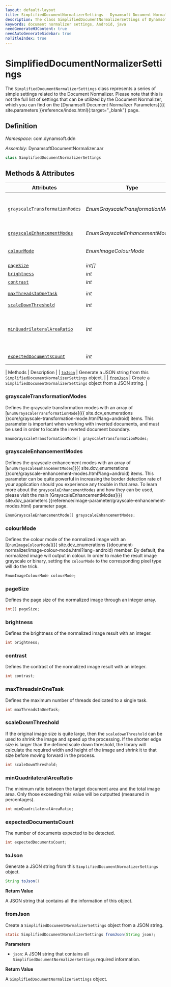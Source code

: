 ```yaml
---
layout: default-layout
title: SimplifiedDocumentNormalizerSettings - Dynamsoft Document Normalizer module Android Edition API Reference
description: The class SimplifiedDocumentNormalizerSettings of Dynamsoft Document Normalizer module Android edition represents the simplified document normalizer settings.
keywords: document normalizer settings, Android, java
needGenerateH3Content: true
needAutoGenerateSidebar: true
noTitleIndex: true
---
```


# SimplifiedDocumentNormalizerSettings

The `SimplifiedDocumentNormalizerSettings` class represents a series of simple settings related to the Document Normalizer. Please note that this is not the full list of settings that can be utilized by the Document Normalizer, which you can find on the [Dynamsoft Document Normalizer Parameters]({{ site.parameters }}reference/index.html){:target="_blank"} page.

## Definition

*Namespace:* com.dynamsoft.ddn

*Assembly:* DynamsoftDocumentNormalizer.aar

```java
class SimplifiedDocumentNormalizerSettings
```

## Methods & Attributes

| Attributes | Type | Description |
| ---------- | ---- | ----------- |
| [`grayscaleTransformationModes`](#grayscaletransformationmodes) | *EnumGrayscaleTransformationMode[]* | An array of GrayscaleTransformationMode. It controls whether to detect the inverted document boundary. |
| [`grayscaleEnhancementModes`](#grayscaleenhancementmodes) | *EnumGrayscaleEnhancementModes[]* | An array of GrayscaleEnhancementModes. |
| [`colourMode`](#colourmode) | *EnumImageColourMode* | The grayscale transformation mode. It controls whether to decode the inverted text. |
| [`pageSize`](#pagesize) | *int[]* | The page size. |
| [`brightness`](#brightness) | *int* | The brightness. |
| [`contrast`](#contrast) | *int* | The contrast. |
| [`maxThreadsInOneTask`](#maxthreadsinonetask) | *int* | The maximum number of threads in one task. |
| [`scaleDownThreshold`](#scaledownthreshold) | *int* | The scale down threshold. |
| [`minQuadrilateralAreaRatio`](#minquadrilateralarearatio) | *int* | The minimum ratio between the target document area and the total image area. Only those exceeding this value will be outputted (measured in percentages). |
| [`expectedDocumentsCount`](#expecteddocumentscount) | *int* | The number of documents expected to be detected. |

| Methods | Description |
| [`toJson`](#tojson) | Generate a JSON string from this `SimplifiedDocumentNormalizerSettings` object. |
| [`fromJson`](#fromjson) | Create a `SimplifiedDocumentNormalizerSettings` object from a JSON string. |

### grayscaleTransformationModes

Defines the grayscale transformation modes with an array of [`EnumGrayscaleTransformationMode`]({{ site.dcv_enumerations }}core/grayscale-transformation-mode.html?lang=android) items. This parameter is important when working with inverted documents, and must be used in order to locate the inverted document boundary.

```java
EnumGrayscaleTransformationMode[] grayscaleTransformationModes;
```

### grayscaleEnhancementModes

Defines the grayscale enhancement modes with an array of [`EnumGrayscaleEnhancementModes`]({{ site.dcv_enumerations }}core/grayscale-enhancement-modes.html?lang=android) items. This parameter can be quite powerful in increasing the border detection rate of your application should you experience any trouble in that area. To learn more about the `grayscaleEnhancementModes` and how they can be used, please visit the main [GrayscaleEnhancementModes]({{ site.dcv_parameters }}reference/image-parameter/grayscale-enhancement-modes.html) parameter page.

```java
EnumGrayscaleEnhancementMode[] grayscaleEnhancementModes;
```

### colourMode

Defines the colour mode of the normalized image with an [`EnumImageColourMode`]({{ site.dcv_enumerations }}document-normalizer/image-colour-mode.html?lang=android) member. By default, the normalized image will output in colour. In order to make the result image grayscale or binary, setting the `colourMode` to the corresponding pixel type will do the trick.

```java
EnumImageColourMode colourMode;
```

### pageSize

Defines the page size of the normalized image through an integer array.

```java
int[] pageSize;
```

### brightness

Defines the brightness of the normalized image result with an integer.

```java
int brightness;
```

### contrast

Defines the contrast of the normalized image result with an integer.

```java
int contrast;
```

### maxThreadsInOneTask

Defines the maximum number of threads dedicated to a single task.

```java
int maxThreadsInOneTask;
```

### scaleDownThreshold

If the original image size is quite large, then the `scaledownThreshold` can be used to shrink the image and speed up the processing. If the shorter edge size is larger than the defined scale down threshold, the library will calculate the required width and height of the image and shrink it to that size before moving forward in the process.

```java
int scaleDownThreshold;
```

### minQuadrilateralAreaRatio

The minimum ratio between the target document area and the total image area. Only those exceeding this value will be outputted (measured in percentages).

```java
int minQuadrilateralAreaRatio;
```

### expectedDocumentsCount

The number of documents expected to be detected.

```java
int expectedDocumentsCount;
```

### toJson

Generate a JSON string from this `SimplifiedDocumentNormalizerSettings` object.

```java
String toJson()
```

**Return Value**

A JSON string that contains all the information of this object.

### fromJson

Create a `SimplifiedDocumentNormalizerSettings` object from a JSON string.

```java
static SimplifiedDocumentNormalizerSettings fromJson(String json);
```

**Parameters**

* `json`: A JSON string that contains all `SimplifiedDocumentNormalizerSettings` required information.

**Return Value**

A `SimplifiedDocumentNormalizerSettings` object.
